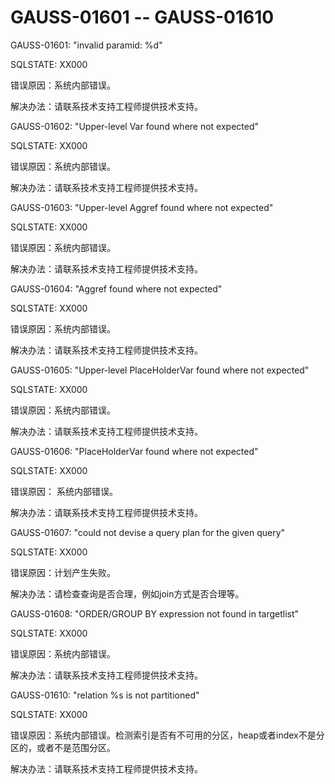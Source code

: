 # GAUSS-01601 -- GAUSS-01610<a name="ZH-CN_TOPIC_0302073304"></a>

GAUSS-01601: "invalid paramid: %d"

SQLSTATE: XX000

错误原因：系统内部错误。

解决办法：请联系技术支持工程师提供技术支持。

GAUSS-01602: "Upper-level Var found where not expected"

SQLSTATE: XX000

错误原因：系统内部错误。

解决办法：请联系技术支持工程师提供技术支持。

GAUSS-01603: "Upper-level Aggref found where not expected"

SQLSTATE: XX000

错误原因：系统内部错误。

解决办法：请联系技术支持工程师提供技术支持。

GAUSS-01604: "Aggref found where not expected"

SQLSTATE: XX000

错误原因：系统内部错误。

解决办法：请联系技术支持工程师提供技术支持。

GAUSS-01605: "Upper-level PlaceHolderVar found where not expected"

SQLSTATE: XX000

错误原因：系统内部错误。

解决办法：请联系技术支持工程师提供技术支持。

GAUSS-01606: "PlaceHolderVar found where not expected"

SQLSTATE: XX000

错误原因： 系统内部错误。

解决办法：请联系技术支持工程师提供技术支持。

GAUSS-01607: "could not devise a query plan for the given query"

SQLSTATE: XX000

错误原因：计划产生失败。

解决办法：请检查查询是否合理，例如join方式是否合理等。

GAUSS-01608: "ORDER/GROUP BY expression not found in targetlist"

SQLSTATE: XX000

错误原因：系统内部错误。

解决办法：请联系技术支持工程师提供技术支持。

GAUSS-01610: "relation %s is not partitioned"

SQLSTATE: XX000

错误原因：系统内部错误。检测索引是否有不可用的分区，heap或者index不是分区的，或者不是范围分区。

解决办法：请联系技术支持工程师提供技术支持。

